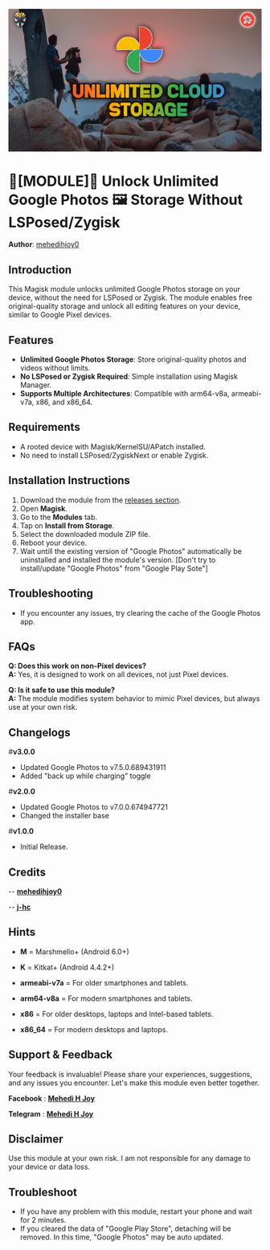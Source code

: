 ![Cover Photo](https://github.com/mehedihjoy0/GPhotos-Unlimited/blob/main/cover-photo.png)

# 🧩[MODULE]🧩 Unlock Unlimited Google Photos 🖼️ Storage Without LSPosed/Zygisk

**Author**: [mehedihjoy0](https://github.com/mehedihjoy0)   


## Introduction

This Magisk module unlocks unlimited Google Photos storage on your device, without the need for LSPosed or Zygisk. The module enables free original-quality storage and unlock all editing features on your device, similar to Google Pixel devices.

## Features

- **Unlimited Google Photos Storage**: Store original-quality photos and videos without limits.
- **No LSPosed or Zygisk Required**: Simple installation using Magisk Manager.
- **Supports Multiple Architectures**: Compatible with arm64-v8a, armeabi-v7a, x86, and x86_64.

## Requirements​

- A rooted device with Magisk/KernelSU/APatch installed.
- No need to install LSPosed/ZygiskNext or enable Zygisk.

## Installation Instructions

1. Download the module from the [releases section](https://github.com/mehedihjoy0/GPhotos-Unlimited/releases).
2. Open **Magisk**.
3. Go to the **Modules** tab.
4. Tap on **Install from Storage**.
5. Select the downloaded module ZIP file.
6. Reboot your device.
7. Wait untill the existing version of "Google Photos" automatically be uninstalled and installed the module's version.
[Don't try to install/update "Google Photos" from "Google Play Sote"]

## Troubleshooting

- If you encounter any issues, try clearing the cache of the Google Photos app.


## FAQs

**Q: Does this work on non-Pixel devices?**  
**A:** Yes, it is designed to work on all devices, not just Pixel devices.

**Q: Is it safe to use this module?**  
**A:** The module modifies system behavior to mimic Pixel devices, but always use at your own risk.

## Changelogs

#**v3.0.0**

* Updated Google Photos to v7.5.0.689431911
* Added "back up while charging" toggle

#**v2.0.0**

* Updated Google Photos to v7.0.0.674947721
* Changed the installer base

#**v1.0.0**

* Initial Release.

## Credits
-- [**mehedihjoy0**](https://github.com/mehedihjoy0)

-- [**j-hc**](https://github.com/j-hc)

## Hints

- **M** = Marshmello+ (Android 6.0+)
- **K** = Kitkat+ (Android 4.4.2+)

- **armeabi-v7a** = For older smartphones and tablets.
- **arm64-v8a** = For modern smartphones and tablets.
- **x86** = For older desktops, laptops and Intel-based tablets.
- **x86_64** = For modern desktops and laptops.

## Support & Feedback​

Your feedback is invaluable! Please share your experiences, suggestions, and any issues you encounter. Let's make this module even better together.

**Facebook** : [**Mehedi H Joy**](https://www.facebook.com/mehedihjoy0)

**Telegram** : [**Mehedi H Joy**](https://t.me/mehedihjoy0)

## Disclaimer

Use this module at your own risk. I am not responsible for any damage to your device or data loss.

## Troubleshoot

* If you have any problem with this module, restart your phone and wait for 2 minutes.
* If you cleared the data of "Google Play Store", detaching will be removed. In this time, "Google Photos" may be auto updated.